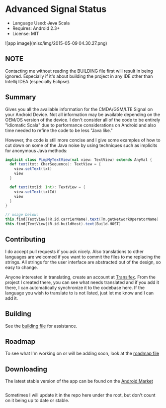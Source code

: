 # Advanced Signal Status

* Language Used: ~~Java~~ Scala
* Requires: Android 2.3+
* License: MIT

![app image](misc/img/2015-05-09 04.30.27.png)

## NOTE

Contacting me without reading the BUILDING file first will result in being ignored. Especially if it's about building the project in any IDE other than Intellij IDEA (especially Eclipse).

## Summary
Gives you all the available information for the CMDA/GSM/LTE Signal on your
Android Device. Not all information may be available depending on the OEM/OS
version of the device. I don't consider all of the code to be entirely "idiomatic Scala" due to performance considerations on Android
and also time needed to refine the code to be less "Java like."

However, the code is still more concise and I give some examples of how to cut down
on some of the Java noise by using techniques such as implicits for anonymous Java methods:

```scala
implicit class PimpMyTextView(val view: TextView) extends AnyVal {
  def text(txt: CharSequence): TextView = {
    view.setText(txt)
    view
  }

  def text(txtId: Int): TextView = {
    view.setText(txtId)
    view
  }
}

// usage below:
this.find[TextView](R.id.carrierName).text(Tm.getNetworkOperatorName)
this.find[TextView](R.id.buildHost).text(Build.HOST)
```

## Contributing

I do accept pull requests if you ask nicely. Also translations to other languages
are welcomed if you want to commit the files to me replacing the strings. All
strings for the user interface are abstracted out of the design, so easy to change.

Anyone interested in translating, create an account at [Transifex](https://www.transifex.com/projects/p/advanced-signal-info/).
From the project I created there, you can see what needs translated and if you add it there, I can automatically synchronize it to the codebase here. If the language you wish to translate to is not listed, just let me know and I can add it.

## Building

See the [building file](building.md) for assistance.

## Roadmap

To see what I'm working on or will be adding soon, look at the [roadmap file](roadmap.md)

## Downloading

The latest stable version of the app can be found on the [Android Market](https://play.google.com/store/apps/details?id=com.cc.signalinfo)

<a rel="nofollow" target="_blank" href="https://play.google.com/store/apps/details?id=com.cc.signalinfo">
    <img border="0" title="" alt="" src="https://developer.android.com/images/brand/en_generic_rgb_wo_60.png"></img>
</a>

Sometimes I will update it in the repo here under the root, but don't count on it being up to date or stable.
